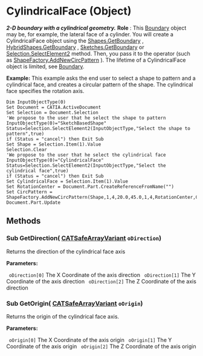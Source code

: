 # CylindricalFace (Object)

**_2-D boundary with a cylindrical geometry._**
**Role** : This [Boundary](../MecModInterfaces/interface_Boundary_14542.md) object may be, for example, the lateral face of a cylinder. You will create a CylindricalFace object using the [Shapes.GetBoundary](../MecModInterfaces/interface_Shapes_8122.htm#GetBoundary) , [HybridShapes.GetBoundary](../MecModInterfaces/interface_HybridShapes_30836.htm#GetBoundary) , [Sketches.GetBoundary](../MecModInterfaces/interface_Sketches_14228.htm#GetBoundary) or [Selection.SelectElement2](../InfInterfaces/interface_Selection_18040.htm#SelectElement2) method. Then, you pass it to the operator (such as [ShapeFactory.AddNewCircPattern](../PartInterfaces/interface_ShapeFactory_31272.htm#AddNewCircPattern) ). The lifetime of a CylindricalFace object is limited, see [Boundary](../MecModInterfaces/interface_Boundary_14542.md).

**Example:**      This example asks the end user to select a shape to pattern and a cylindrical face, and creates a circular pattern of the shape. The cylindrical face specifies the rotation axis.

```VBScript
Dim InputObjectType(0)
Set Document = CATIA.ActiveDocument
Set Selection = Document.Selection
'We propose to the user that he select the shape to pattern
InputObjectType(0)="SketchBasedShape"
Status=Selection.SelectElement2(InputObjectType,"Select the shape to pattern",true)
if (Status = "cancel") then Exit Sub
Set Shape = Selection.Item(1).Value
Selection.Clear
'We propose to the user that he select the cylindrical face
InputObjectType(0)="CylindricalFace"
Status=Selection.SelectElement2(InputObjectType,"Select the cylindrical face",true)
if (Status = "cancel") then Exit Sub
Set CylindricalFace = Selection.Item(1).Value
Set RotationCenter = Document.Part.CreateReferenceFromName("")
Set CircPattern = ShapeFactory.AddNewCircPattern(Shape,1,4,20.0,45.0,1,4,RotationCenter,CylindricalFace,True,0.0,True)
Document.Part.Update

```

## Methods

### Sub **GetDirection**( [CATSafeArrayVariant](../System/typedef_CATSafeArrayVariant_73843.md)  `oDirection`)

Returns the direction of the cylindrical face axis

**Parameters:**

` oDirection[0]`      The X Coordinate of the axis direction
` oDirection[1]`      The Y Coordinate of the axis direction
` oDirection[2]`      The Z Coordinate of the axis direction

### Sub **GetOrigin**( [CATSafeArrayVariant](../System/typedef_CATSafeArrayVariant_73843.md)  `oOrigin`)

Returns the origin of the cylindrical face axis.

**Parameters:**

` oOrigin[0]`      The X Coordinate of the axis origin
` oOrigin[1]`      The Y Coordinate of the axis origin
` oOrigin[2]`      The Z Coordinate of the axis origin